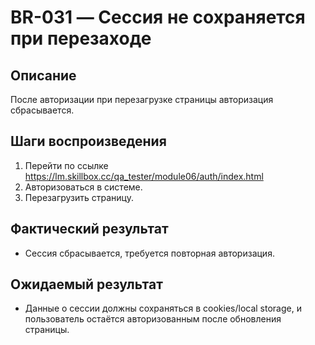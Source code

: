 # BR-031 — Сессия не сохраняется при перезаходе

## Описание
После авторизации при перезагрузке страницы авторизация сбрасывается.

## Шаги воспроизведения
1. Перейти по ссылке https://lm.skillbox.cc/qa_tester/module06/auth/index.html
2. Авторизоваться в системе.
3. Перезагрузить страницу.

## Фактический результат
- Сессия сбрасывается, требуется повторная авторизация.

## Ожидаемый результат
- Данные о сессии должны сохраняться в cookies/local storage, и пользователь остаётся авторизованным после обновления страницы.
